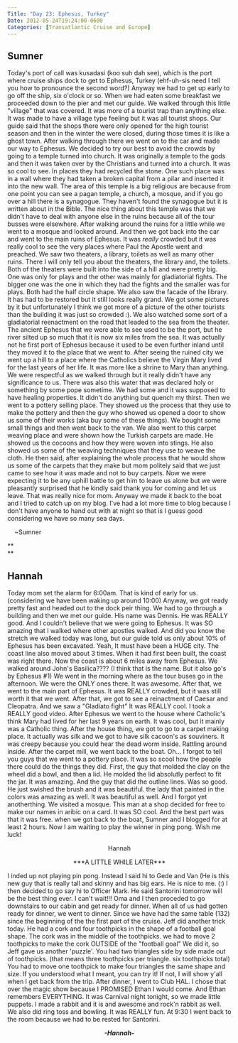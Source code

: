 ```yaml
---
Title: "Day 23: Ephesus, Turkey"
Date: 2012-05-24T19:24:00-0600
Categories: [Transatlantic Cruise and Europe]
---
```


## Sumner

Today's port of call was kusadasi (koo suh dah see), which is the port
where cruise ships dock to get to Ephesus, Turkey (ehf-uh-sis need I
tell you how to pronounce the second word?) Anyway we had to get up
early to go off the ship, six o'clock or so. When we had eaten some
breakfast we proceeded down to the pier and met our guide. We walked
through this little "village" that was covered. It was more of a tourist
trap than anything else. It was made to have a village type feeling but
it was all tourist shops. Our guide said that the shops there were only
opened for the high tourist season and then in the winter the were
closed, during those times it is like a ghost town. After walking
through there we went on to the car and made our way to Ephesus. We
decided to try our best to avoid the crowds by going to a temple turned
into church. It was originally a temple to the gods and then it was
taken over by the Christians and turned into a church. It was so cool to
see. In places they had recycled the stone. One such place was in a wall
where they had taken a broken capital from a pilar and inserted it into
the new wall. The area of this temple is a big religious are because
from one point you can see a pagan temple, a church, a mosque, and if
you go over a hill there is a synagogue. They haven't found the
synagogue but it is written about in the Bible. The nice thing about
this temple was that we didn't have to deal with anyone else in the
ruins because all of the tour busses were elsewhere. After walking
around the ruins for a little while we went to a mosque and looked
around. And then we got back into the car and went to the main ruins of
Ephesus. It was *really* crowded but it was really cool to see the very
places where Paul the Apostle went and preached. We saw two theaters, a
library, toilets as well as many other ruins. There I will only tell you
about the theaters, the library and, the toilets. Both of the theaters
were built into the side of a hill and were pretty big. One was only for
plays and the other was mainly for gladiatorial fights. The bigger one
was the one in which they had the fights and the smaller was for plays.
Both had the half circle shape. We also saw the facade of the library.
It has had to be restored but it still looks really grand. We got some
pictures by it but unfortunately I think we got more of a picture of the
other tourists than the building it was just so crowded :). We also
watched some sort of a gladiatorial reenactment on the road that leaded
to the sea from the theater. The ancient Ephesus that we were able to
see used to be the port, but he river silted up so much that it is now
six miles from the sea. It was actually not he first port of Ephesus
because it used to be even further inland until they moved it to the
place that we went to. After seeing the ruined city we went up a hill to
a place where the Catholics believe the Virgin Mary lived for the last
years of her life. It was more like a shrine to Mary than anything. We
were respectful as we walked through but it really didn't have any
significance to us. There was also this water that was declared holy or
something by some pope sometime. We had some and it was supposed to have
healing properties. It didn't do anything but quench my thirst. Then we
went to a pottery selling place. They showed us the process that they
use to make the pottery and then the guy who showed us opened a door to
show us some of their works (aka buy some of these things). We bought
some small things and then went back to the van. We also went to this
carpet weaving place and were shown how the Turkish carpets are made. He
showed us the cocoons and how they were woven into stings. He also
showed us some of the weaving techniques that they use to weave the
cloth. He then said, after explaining the whole process that he would
show us some of the carpets that they make but mom politely said that we
just came to see how it was made and not to buy carpets. Now we were
expecting it to be any uphill battle to get him to leave us alone but we
were pleasantly surprised that he kindly said thank you for coming and
let us leave. That was really nice for mom. Anyway we made it back to
the boat and I tried to catch up on my blog. I've had a lot more time to
blog because I don't have anyone to hand out with at night so that is I
guess good considering we have so many sea days.

    \~Sumner

**  
**  
## Hannah

Today mom set the alarm for 6:00am. That is kind of early for us.
(considering we have been waking up around 10:00) Anyway, we got ready
pretty fast and headed out to the dock peir thing. We had to go through
a building and then we met our guide. His name was Dennis. He was REALLY
good. And I couldn't believe that we were going to Ephesus. It was SO
amazing that I walked where other apostles walked. And did you know the
stretch we walked today was long, but our guide told us only about 10%
of Ephesus has been excavated. Yeah, It must have been a HUGE city. The
coast line also moved about 3 times. When it had first been built, the
coast was right there. Now the coast is about 6 miles away from Ephesus.
We walked around John's Basilica???? (I think that is the name. But it
also go's by Ephesus \#1) We went in the morning where as the tour buses
go in the afternoon. We were the ONLY ones there. It was awesome. After
that, we went to the main part of Ephesus. It was REALLY crowded, but it
was still worth it that we went. After that, we got to see a reinactment
of Caesar and Cleopatra. And we saw a "Gladiato fight" It was REALLY
cool. I took a REALLY good video. After Ephesus we went to the house
where Catholic's think Mary had lived for her last 9 years on earth. It
was cool, but it mainly was a Catholic thing. After the house thing, we
got to go to a carpet making place. It actually was silk and we got to
have silk cacoon's as souviners. It was creepy because you could hear
the dead worm inside. Rattling around inside. After the carpet mill, we
went back to the boat. Oh... I forgot to tell you guys that we went to a
pottery place. It was so scool how the people there could do the things
they did. First, the guy that molded the clay on the wheel did a bowl,
and then a lid. He molded the lid absolutly perfect to fit the jar. It
was amazing. And the guy that did the outline lines. Was so good. He
just swished the brush and it was beautiful. the lady that painted in
the colors was amazing as well. It was beautiful as well. And I forgot
yet anotherthing. We visited a mosque. This man at a shop decided for
free to make our names in aribic on a card. It was SO cool. And the best
part was that it was free. when we got back to the boat, Sumner and I
blogged for at least 2 hours. Now I am waiting to play the winner in
ping pong. Wish me luck!

<div align="CENTER">

Hannah

</div>

<div align="CENTER">

\*\*\*A LITTLE WHILE LATER\*\*\*

</div>

I inded up not playing pin pong. Instead I said hi to Gede and Van (He
is this new guy that is really tall and skinny and has big ears. He is
nice to me. (:) I then decided to go say hi to Officer Mark. He said
Santorini tomorrow will be the best thing ever. I can't wait!!! Oma and
I then proceded to go downstairs to our cabin and get ready for dinner.
When all of us had gotten ready for dinner, we went to dinner. Since we
have had the same table (132) since the beginning of the the first part
of the cruise. Jeff did another trick today. He had a cork and four
toothpicks in the shape of a football goal shape. The cork was in the
middle of the toothpicks. we had to move 2 toothpicks to make the cork
OUTSIDE of the "football goal" We did it, so Jeff gave us another
'puzzle'. You had two triangles side by side made out of toothpicks.
(that means three toothpicks per triangle. six toothpicks total) You had
to move one toothpick to make four triangles the same shape and size. If
you understood what I meant, you can try it! If not, I will show y'all
when I get back from the trip. After dinner, I went to Club HAL. I chose
that over the magic show because I PROMISED Ethan I would come. And
Ethan remembers EVERYTHING. It was Carnival night tonight, so we made
little puppets. I made a rabbit and it is and awesome and rock'n rabbit
as well. We also did ring toss and bowling. It was REALLY fun. At 9:30 I
went back to the room because we had to be rested for Santorini.

  
<b><i>

<div align="CENTER">

-Hannah-

</div>

</i></b>
